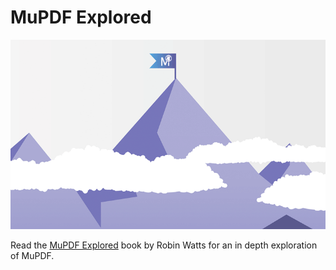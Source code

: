 # MuPDF Explored

![pretty picture](../images/mupdf_explored_optimized.webp)

Read the [MuPDF Explored](https://mupdf.com/docs/mupdf_explored.pdf) book by
Robin Watts for an in depth exploration of MuPDF.
